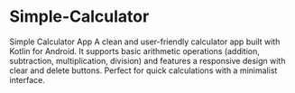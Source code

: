 # Simple-Calculator
Simple Calculator App A clean and user-friendly calculator app built with Kotlin for Android. It supports basic arithmetic operations (addition, subtraction, multiplication, division) and features a responsive design with clear and delete buttons. Perfect for quick calculations with a minimalist interface.
